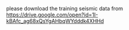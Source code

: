 please download the training seismic data from https://drive.google.com/open?id=1I-kBAfc_ag68xQsYgAHbqWYdddk4XHHd

